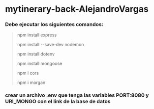 # mytinerary-back-AlejandroVargas

### Debe ejecutar los siguientes comandos:

> npm install express
>
> npm install --save-dev nodemon
>
> npm install dotenv
>
> npm install mongoose
>
> npm i cors
>
> npm i morgan

### crear un archivo .env que tenga las variables PORT:8080 y URI_MONGO con el link de la base de datos
